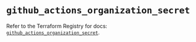 # `github_actions_organization_secret`

Refer to the Terraform Registry for docs: [`github_actions_organization_secret`](https://registry.terraform.io/providers/integrations/github/6.2.1/docs/resources/actions_organization_secret).
